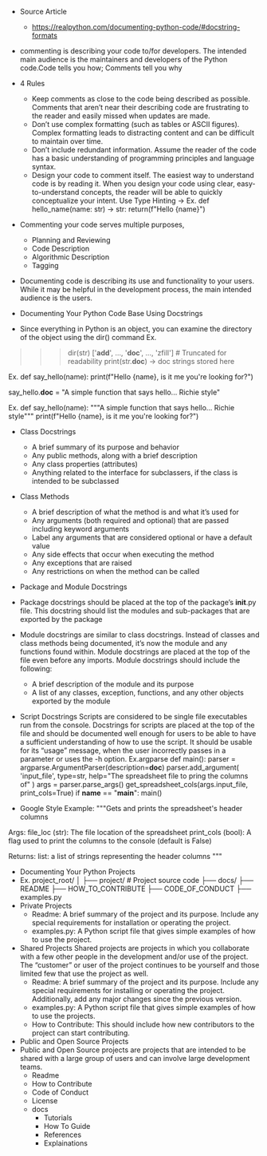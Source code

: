 - Source Article 
    - https://realpython.com/documenting-python-code/#docstring-formats
- commenting is describing your code to/for developers. The intended main audience is the maintainers and developers of the Python code.Code tells you how; Comments tell you why
- 4 Rules
    - Keep comments as close to the code being described as possible. Comments that aren’t near their describing code are frustrating to the reader and easily missed when updates are made.
    - Don’t use complex formatting (such as tables or ASCII figures). Complex formatting leads to distracting content and can be difficult to maintain over time.
    - Don’t include redundant information. Assume the reader of the code has a basic understanding of programming principles and language syntax.
    - Design your code to comment itself. The easiest way to understand code is by reading it. When you design your code using clear, easy-to-understand concepts, the reader will be able to quickly conceptualize your intent. Use Type Hinting ->
Ex.
def hello_name(name: str) -> str:
    return(f"Hello {name}")

- Commenting your code serves multiple purposes, 
    - Planning and Reviewing
    - Code Description
    - Algorithmic Description
    - Tagging
- Documenting code is describing its use and functionality to your users. While it may be helpful in the development process, the main intended audience is the users. 

- Documenting Your Python Code Base Using Docstrings
- Since everything in Python is an object, you can examine the directory of the object using the dir() command
Ex. 
>>> dir(str)
['__add__', ..., '__doc__', ..., 'zfill'] # Truncated for readability
print(str.__doc__) -> doc strings stored here

Ex.
def say_hello(name):
    print(f"Hello {name}, is it me you're looking for?")

say_hello.__doc__ = "A simple function that says hello... Richie style"

Ex.
def say_hello(name):
    """A simple function that says hello... Richie style"""
    print(f"Hello {name}, is it me you're looking for?")

- Class Docstrings
    - A brief summary of its purpose and behavior
    - Any public methods, along with a brief description
    - Any class properties (attributes)
    - Anything related to the interface for subclassers, if the class is intended to be subclassed
- Class Methods
    - A brief description of what the method is and what it’s used for
    - Any arguments (both required and optional) that are passed including keyword arguments
    - Label any arguments that are considered optional or have a default value
    - Any side effects that occur when executing the method
    - Any exceptions that are raised
    - Any restrictions on when the method can be called

- Package and Module Docstrings
- Package docstrings should be placed at the top of the package’s __init__.py file. This docstring should list the modules and sub-packages that are exported by the package
- Module docstrings are similar to class docstrings. Instead of classes and class methods being documented, it’s now the module and any functions found within. Module docstrings are placed at the top of the file even before any imports. Module docstrings should include the following:
    - A brief description of the module and its purpose
    - A list of any classes, exception, functions, and any other objects exported by the module
- Script Docstrings
Scripts are considered to be single file executables run from the console. Docstrings for scripts are placed at the top of the file and should be documented well enough for users to be able to have a sufficient understanding of how to use the script. It should be usable for its “usage” message, when the user incorrectly passes in a parameter or uses the -h option.
Ex.argparse
def main():
    parser = argparse.ArgumentParser(description=__doc__)
    parser.add_argument(
        'input_file',
        type=str,
        help="The spreadsheet file to pring the columns of"
    )
    args = parser.parse_args()
    get_spreadsheet_cols(args.input_file, print_cols=True)
if __name__ == "__main__":
    main()

- Google Style Example:
"""Gets and prints the spreadsheet's header columns

Args:
    file_loc (str): The file location of the spreadsheet
    print_cols (bool): A flag used to print the columns to the console
        (default is False)

Returns:
    list: a list of strings representing the header columns
"""

- Documenting Your Python Projects
- Ex.
    project_root/
    │
    ├── project/  # Project source code
    ├── docs/
    ├── README
    ├── HOW_TO_CONTRIBUTE
    ├── CODE_OF_CONDUCT
    ├── examples.py
- Private Projects
    - Readme: A brief summary of the project and its purpose. Include any special requirements for installation or operating the project.
    - examples.py: A Python script file that gives simple examples of how to use the project.
- Shared Projects
Shared projects are projects in which you collaborate with a few other people in the development and/or use of the project. The “customer” or user of the project continues to be yourself and those limited few that use the project as well.
    - Readme: A brief summary of the project and its purpose. Include any special requirements for installing or operating the project. Additionally, add any major changes since the previous version.
    - examples.py: A Python script file that gives simple examples of how to use the projects.
    - How to Contribute: This should include how new contributors to the project can start contributing.
- Public and Open Source Projects
- Public and Open Source projects are projects that are intended to be shared with a large group of users and can involve large development teams.
    - Readme
    - How to Contribute
    - Code of Conduct
    - License
    - docs
        - Tutorials
        - How To Guide
        - References
        - Explainations